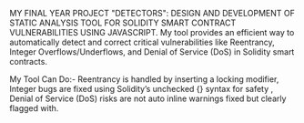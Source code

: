 MY FINAL YEAR PROJECT "DETECTORS": DESIGN AND DEVELOPMENT OF STATIC ANALYSIS TOOL FOR SOLIDITY SMART CONTRACT VULNERABILITIES USING JAVASCRIPT.
My tool provides an efficient way to automatically detect and correct critical vulnerabilities like Reentrancy, Integer Overflows/Underflows, and Denial of Service (DoS) in Solidity smart contracts.

My Tool Can Do:-
Reentrancy is handled by inserting a locking modifier, Integer bugs are fixed using Solidity’s unchecked {} syntax for safety , Denial of Service (DoS) risks are not auto inline warnings fixed but clearly flagged with.
